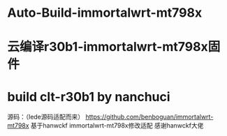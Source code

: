 # Auto-Build-immortalwrt-mt798x
# 云编译r30b1-immortalwrt-mt798x固件
# build clt-r30b1 by nanchuci

源码：（lede源码适配而来）
https://github.com/benboguan/immortalwrt-mt798x
基于hanwckf immortalwrt-mt798x修改适配
感谢hanwckf大佬